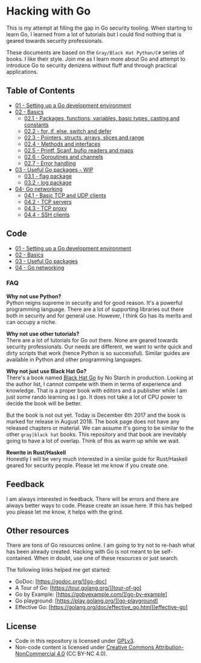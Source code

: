 # Hacking with Go
This is my attempt at filling the gap in Go security tooling. When starting to learn Go, I learned from a lot of tutorials but I could find nothing that is geared towards security professionals.

These documents are based on the `Gray/Black Hat Python/C#` series of books. I like their style. Join me as I learn more about Go and attempt to introduce Go to security denizens without fluff and through practical applications.

## Table of Contents

- [01 - Setting up a Go development environment](content/01.md)
- [02 - Basics](content/02.0.md)
    + [02.1 - Packages, functions, variables, basic types, casting and constants](content/02.1.md)
    + [02.2 - for, if, else, switch and defer](content/02.2.md)
    + [02.3 - Pointers, structs, arrays, slices and range](content/02.3.md)
    + [02.4 - Methods and interfaces](content/02.4.md)
    + [02.5 - Printf, Scanf, bufio readers and maps](content/02.5.md)
    + [02.6 - Goroutines and channels](content/02.6.md)
    + [02.7 - Error handling](content/02.7.md)
- [03 - Useful Go packages - WIP](content/03.0.md)
    + [03.1 - flag package](content/03.1.md)
    + [03.2 - log package](content/03.2.md)
- [04- Go networking](content/04.0.md)
    + [04.1 - Basic TCP and UDP clients](content/04.1.md)
    + [04.2 - TCP servers](content/04.2.md)
    + [04.3 - TCP proxy](content/04.3.md)
    + [04.4 - SSH clients](content/04.4.md)

## Code

- [01 - Setting up a Go development environment](code/01)
- [02 - Basics](code/02)
- [03 - Useful Go packages](code/03)
- [04 - Go networking](code/04)

### FAQ

**Why not use Python?**  
Python reigns supreme in security and for good reason. It's a powerful programming language. There are a lot of supporting libraries out there both in security and for general use. However, I think Go has its merits and can occupy a niche.

**Why not use other tutorials?**  
There are a lot of tutorials for Go out there. None are geared towards security professionals. Our needs are different, we want to write quick and dirty scripts that work (hence Python is so successful). Similar guides are available in Python and other programming languages.

**Why not just use Black Hat Go?**  
There's a book named [Black Hat Go][black-hat-go] by No Starch in production. Looking at the author list, I cannot  compete with them in terms of experience and knowledge. That is a proper book with editors and a publisher while I am just some rando learning as I go. It does not take a lot of CPU power to decide the book will be better.

But the book is not out yet. Today is December 6th 2017 and the book is marked for release in August 2018. The book page does not have any released chapters or material. We can assume it's going to be similar to the other `gray|black hat` books. This repository and that book are inevitably going to have a lot of overlap. Think of this as warm up while we wait.

**Rewrite in Rust/Haskell**  
Honestly I will be very much interested in a similar guide for Rust/Haskell geared for security people. Please let me know if you create one.

## Feedback
I am always interested in feedback. There will be errors and there are always better ways to code. Please create an issue here. If this has helped you please let me know, it helps with the grind.

## Other resources
There are tons of Go resources online. I am going to try not to re-hash what has been already created. Hacking with Go is not meant to be self-contained. When in doubt, use one of these resources or just search.

The following links helped me get started:

- GoDoc: [https://godoc.org/][go-doc]
- A Tour of Go: [https://tour.golang.org/][tour-of-go]
- Go by Example: [https://gobyexample.com/][go-by-example]
- Go playground: [https://play.golang.org/][go-playground]
- Effective Go: [https://golang.org/doc/effective_go.html][effective-go]

## License

- Code in this repository is licensed under [GPLv3](LICENSE).
- Non-code content is licensed under [Creative Commons Attribution-NonCommercial 4.0][CC-4] (CC BY-NC 4.0).

<!-- Links -->

[black-hat-go]: https://www.nostarch.com/blackhatgo
[go-doc]: https://godoc.org/
[tour-of-go]: https://tour.golang.org/
[go-by-example]: https://gobyexample.com/
[go-playground]: https://play.golang.org/
[CC-4]: https://creativecommons.org/licenses/by-nc-sa/4.0/
[effective-go]: https://golang.org/doc/effective_go.html
